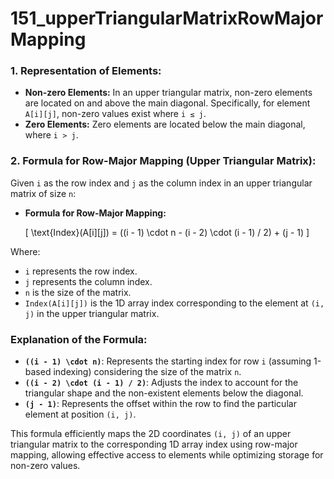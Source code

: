 # 151_upperTriangularMatrixRowMajorMapping

### 1. Representation of Elements:
- **Non-zero Elements:** In an upper triangular matrix, non-zero elements are located on and above the main diagonal. Specifically, for element `A[i][j]`, non-zero values exist where `i ≤ j`.
- **Zero Elements:** Zero elements are located below the main diagonal, where `i > j`.

### 2. Formula for Row-Major Mapping (Upper Triangular Matrix):
Given `i` as the row index and `j` as the column index in an upper triangular matrix of size `n`:

- **Formula for Row-Major Mapping:** 

  \[ \text{Index}(A[i][j]) = ((i - 1) \cdot n - (i - 2) \cdot (i - 1) / 2) + (j - 1) \]

Where:
- `i` represents the row index.
- `j` represents the column index.
- `n` is the size of the matrix.
- `Index(A[i][j])` is the 1D array index corresponding to the element at `(i, j)` in the upper triangular matrix.

### Explanation of the Formula:

- **`((i - 1) \cdot n)`**: Represents the starting index for row `i` (assuming 1-based indexing) considering the size of the matrix `n`.
- **`((i - 2) \cdot (i - 1) / 2)`**: Adjusts the index to account for the triangular shape and the non-existent elements below the diagonal.
- **`(j - 1)`**: Represents the offset within the row to find the particular element at position `(i, j)`.

This formula efficiently maps the 2D coordinates `(i, j)` of an upper triangular matrix to the corresponding 1D array index using row-major mapping, allowing effective access to elements while optimizing storage for non-zero values.